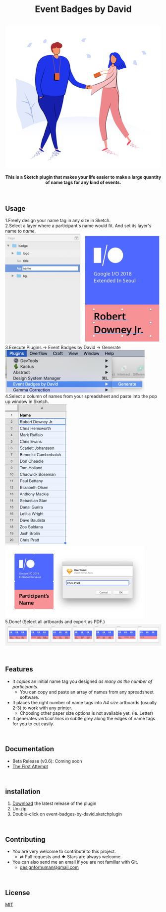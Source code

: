 <h1 align="center">Event Badges by David</h1>
<br/>
<div align="center">
  <img src="docs/images/event-badges-illust.png" width="600"><br/>
</div>
<br/>
<div align="center">
  <strong>This is a Sketch plugin that makes your life easier to make a large quantity of name tags for any kind of events.</strong>
</div>

<br/>
<br/>

## Usage
1.Freely design your name tag in any size in Sketch.<br/>
2.Select a layer where a participant's name would fit. And set its layer's name to _name_.<br/>
  <img src="docs/images/usage_02.png" width="540"><br/>
3.Execute Plugins → Event Badges by David → Generate<br/>
  <img src="docs/images/usage_03.png" width="450"><br/>
4.Select a column of names from your spreadsheet and paste into the pop up window in Sketch.<br/>
  <img src="docs/images/usage_04_1.png" width="200"><br/>
  <img src="docs/images/usage_04_2.png" width="450"><br/>
5.Done! (Select all artboards and export as PDF.)<br/>
  <img src="docs/images/usage_05.png"><br/>

<br/>

## Features
- It _copies_ an initial name tag you designed _as many as the number of participants_.
  - You can copy and paste an array of names from any spreadsheet software.
- It places the right number of name tags into _A4 size_ artboards (usually 2-3) to work with any printer.
  - Choosing other paper size options is not available yet. (ie. Letter)
- It generates _vertical lines_ in subtle grey along the edges of name tags for you to cut easily.

<br/>

## Documentation
- Beta Release (v0.6): Coming soon
- [The First Attempt](https://medium.com/@designforhuman/designing-for-large-scale-handling-repetitions-with-code-in-sketch-85ef3efa868a)

<br/>

## installation
1. [Download](https://github.com/designforhuman/event-badges-by-david/releases/latest) the latest release of the plugin
2. Un-zip
3. Double-click on event-badges-by-david.sketchplugin

<br/>

## Contributing
- You are very welcome to contribute to this project.
  - ⇄ Pull requests and ★ Stars are always welcome.
- You can also send me an email if you are not familiar with Git.
  - designforhuman@gmail.com

<br/>

## License
[MIT](https://github.com/designforhuman/event-badges-by-david/blob/master/LICENSE)
